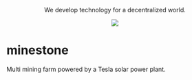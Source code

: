 <p align="center">
<P align="center">We develop technology for a decentralized world. 
  </P>
<p align="center">
<img src="https://github.com/bitfinc/minestone/blob/master/branding/minestome_FBCover.png">

# minestone
Multi mining farm powered by a Tesla solar power plant.


